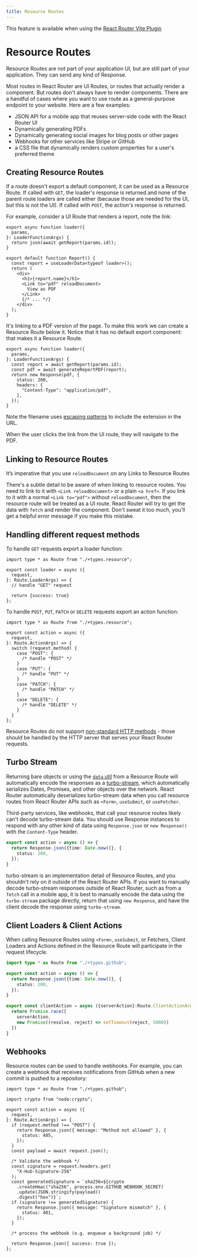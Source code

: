 ```yaml
---
title: Resource Routes
---
```


<docs-info>This feature is available when using the [React Router Vite Plugin][vite-plugin]</docs-info>

# Resource Routes

Resource Routes are not part of your application UI, but are still part of your application. They can send any kind of Response.

Most routes in React Router are UI Routes, or routes that actually render a component. But routes don't always have to render components. There are a handful of cases where you want to use route as a general-purpose endpoint to your website. Here are a few examples:

- JSON API for a mobile app that reuses server-side code with the React Router UI
- Dynamically generating PDFs
- Dynamically generating social images for blog posts or other pages
- Webhooks for other services like Stripe or GitHub
- a CSS file that dynamically renders custom properties for a user's preferred theme

## Creating Resource Routes

If a route doesn't export a default component, it can be used as a Resource Route. If called with `GET`, the loader's response is returned and none of the parent route loaders are called either (because those are needed for the UI, but this is not the UI). If called with `POST`, the action's response is returned.

For example, consider a UI Route that renders a report, note the link:

```tsx filename=app/routes/reports.$id.tsx lines=[12-14]
export async function loader({
  params,
}: LoaderFunctionArgs) {
  return json(await getReport(params.id));
}

export default function Report() {
  const report = useLoaderData<typeof loader>();
  return (
    <div>
      <h1>{report.name}</h1>
      <Link to="pdf" reloadDocument>
        View as PDF
      </Link>
      {/* ... */}
    </div>
  );
}
```

It's linking to a PDF version of the page. To make this work we can create a Resource Route below it. Notice that it has no default export component: that makes it a Resource Route.

```tsx filename=app/routes/reports.$id[.pdf].tsx
export async function loader({
  params,
}: LoaderFunctionArgs) {
  const report = await getReport(params.id);
  const pdf = await generateReportPDF(report);
  return new Response(pdf, {
    status: 200,
    headers: {
      "Content-Type": "application/pdf",
    },
  });
}
```

<docs-info>Note the filename uses [escaping patterns][escaping] to include the extension in the URL.</docs-info>

When the user clicks the link from the UI route, they will navigate to the PDF.

## Linking to Resource Routes

<docs-error>It’s imperative that you use <code>reloadDocument</code> on any Links to Resource Routes</docs-error>

There's a subtle detail to be aware of when linking to resource routes. You need to link to it with `<Link reloadDocument>` or a plain `<a href>`. If you link to it with a normal `<Link to="pdf">` without `reloadDocument`, then the resource route will be treated as a UI route. React Router will try to get the data with `fetch` and render the component. Don't sweat it too much, you'll get a helpful error message if you make this mistake.

## Handling different request methods

To handle `GET` requests export a loader function:

```tsx
import type * as Route from "./+types.resource";

export const loader = async ({
  request,
}: Route.LoaderArgs) => {
  // handle "GET" request

  return {success: true}
};
```

To handle `POST`, `PUT`, `PATCH` or `DELETE` requests export an action function:

```tsx
import type * as Route from "./+types.resource";

export const action = async ({
  request,
}: Route.ActionArgs) => {
  switch (request.method) {
    case "POST": {
      /* handle "POST" */
    }
    case "PUT": {
      /* handle "PUT" */
    }
    case "PATCH": {
      /* handle "PATCH" */
    }
    case "DELETE": {
      /* handle "DELETE" */
    }
  }
};
```

Resource Routes do not support [non-standard HTTP methods][nonstandard-http-methods] - those should be handled by the HTTP server that serves your React Router requests.

## Turbo Stream

Returning bare objects or using the [`data` util][data-util] from a Resource Route will automatically encode the responses as a [turbo-stream][turbo-stream], which automatically serializes Dates, Promises, and other objects over the network. React Router automatically deserializes turbo-stream data when you call resource routes from React Router APIs such as `<Form>`, `useSubmit`, or `useFetcher`. 

Third-party services, like webhooks, that call your resource routes likely can't decode turbo-stream data. You should use Response instances to respond with any other kind of data using `Response.json` or `new Response()` with the `Content-Type` header.

```ts
export const action = async () => {
  return Response.json({time: Date.now()}, {
    status: 200,
  });
}
```

<docs-warning>turbo-stream is an implementation detail of Resource Routes, and you shouldn't rely on it outside of the React Router APIs. If you want to manually decode turbo-stream responses outside of React Router, such as from a `fetch` call in a mobile app, it is best to manually encode the data using the `turbo-stream` package directly, return that using `new Response`, and have the client decode the response using `turbo-stream`.</docs-warning>


## Client Loaders & Client Actions

When calling Resource Routes using `<Form>`, `useSubmit`, or Fetchers, Client Loaders and Actions defined in the Resource Route will participate in the request lifecycle.

```ts
import type * as Route from "./+types.github";

export const action = async () => {
  return Response.json({time: Date.now()}, {
    status: 200,
  });
}

export const clientAction = async ({serverAction}:Route.ClientActionArgs) => {
  return Promise.race([
    serverAction,
    new Promise((resolve, reject) => setTimeout(reject, 5000))
  ])
}
```


## Webhooks

Resource routes can be used to handle webhooks. For example, you can create a webhook that receives notifications from GitHub when a new commit is pushed to a repository:

```tsx
import type * as Route from "./+types.github";

import crypto from "node:crypto";

export const action = async ({
  request,
}: Route.ActionArgs) => {
  if (request.method !== "POST") {
    return Response.json({ message: "Method not allowed" }, {
      status: 405,
    });
  }
  const payload = await request.json();

  /* Validate the webhook */
  const signature = request.headers.get(
    "X-Hub-Signature-256"
  );
  const generatedSignature = `sha256=${crypto
    .createHmac("sha256", process.env.GITHUB_WEBHOOK_SECRET)
    .update(JSON.stringify(payload))
    .digest("hex")}`;
  if (signature !== generatedSignature) {
    return Response.json({ message: "Signature mismatch" }, {
      status: 401,
    });
  }

  /* process the webhook (e.g. enqueue a background job) */

  return Response.json({ success: true });
};
```

[vite-plugin]: ../start/rendering
[turbo-stream]: https://github.com/jacob-ebey/turbo-stream
[data-util]: ../../api/react-router/data
[nonstandard-http-methods]: https://github.com/remix-run/react-router/issues/11959
[escaping]: ../misc/file-route-conventions#escaping-special-characters
